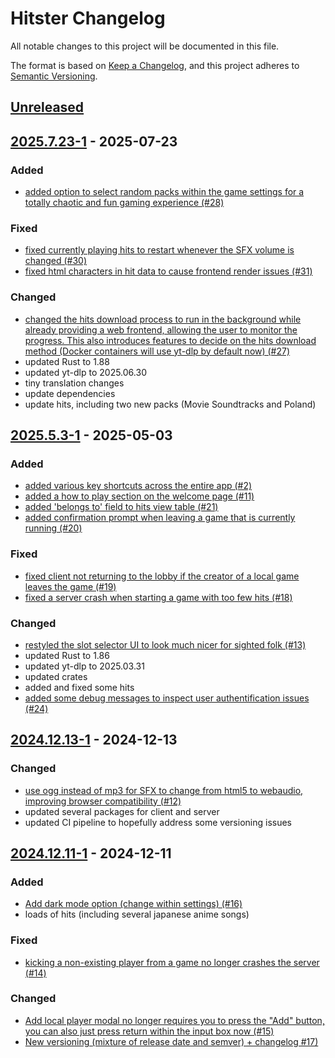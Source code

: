 # Hitster Changelog

All notable changes to this project will be documented in this file.

The format is based on [Keep a Changelog](https://keepachangelog.com/en/1.1.0/),
and this project adheres to [Semantic Versioning](https://semver.org/spec/v2.0.0.html).

## [Unreleased]

## [2025.7.23-1] - 2025-07-23

### Added

-   [added option to select random packs within the game settings for a totally chaotic and fun gaming experience (#28)](https://github.com/Timtam/hitster/issues/28)

### Fixed

-   [fixed currently playing hits to restart whenever the SFX volume is changed (#30)](https://github.com/Timtam/hitster/issues/30)
-   [fixed html characters in hit data to cause frontend render issues (#31)](https://github.com/Timtam/hitster/issues/31)

### Changed

-   [changed the hits download process to run in the background while already providing a web frontend, allowing the user to monitor the progress. This also introduces features to decide on the hits download method (Docker containers will use yt-dlp by default now) (#27)](https://github.com/Timtam/hitster/issues/27)
-   updated Rust to 1.88
-   updated yt-dlp to 2025.06.30
-   tiny translation changes
-   update dependencies
-   update hits, including two new packs (Movie Soundtracks and Poland)

## [2025.5.3-1] - 2025-05-03

### Added

-   [added various key shortcuts across the entire app (#2)](https://github.com/Timtam/hitster/issues/2)
-   [added a how to play section on the welcome page (#11)](https://github.com/Timtam/hitster/issues/11)
-   [added 'belongs to' field to hits view table (#21)](https://github.com/Timtam/hitster/issues/21)
-   [added confirmation prompt when leaving a game that is currently running (#20)](https://github.com/Timtam/hitster/issues/20)

### Fixed

-   [fixed client not returning to the lobby if the creator of a local game leaves the game (#19)](https://github.com/Timtam/hitster/issues/19)
-   [fixed a server crash when starting a game with too few hits (#18)](https://github.com/Timtam/hitster/issues/18)

### Changed

-   [restyled the slot selector UI to look much nicer for sighted folk (#13)](https://github.com/Timtam/hitster/issues/13)
-   updated Rust to 1.86
-   updated yt-dlp to 2025.03.31
-   updated crates
-   added and fixed some hits
-   [added some debug messages to inspect user authentification issues (#24)](https://github.com/Timtam/hitster/issues/24)

## [2024.12.13-1] - 2024-12-13

### Changed

-   [use ogg instead of mp3 for SFX to change from html5 to webaudio, improving browser compatibility (#12)](https://github.com/Timtam/hitster/issues/12)
-   updated several packages for client and server
-   updated CI pipeline to hopefully address some versioning issues

## [2024.12.11-1] - 2024-12-11

### Added

-   [Add dark mode option (change within settings) (#16)](https://github.com/Timtam/hitster/issues/16)
-   loads of hits (including several japanese anime songs)

### Fixed

-   [kicking a non-existing player from a game no longer crashes the server (#14)](https://github.com/Timtam/hitster/issues/14)

### Changed

-   [Add local player modal no longer requires you to press the "Add" button, you can also just press return within the input box now (#15)](https://github.com/Timtam/hitster/issues/15)
-   [New versioning (mixture of release date and semver) + changelog #17)](https://github.com/Timtam/hitster/issues/17)

[Unreleased]: https://github.com/Timtam/hitster/compare/2025.7.23-1...HEAD

[2025.7.23-1]: https://github.com/Timtam/hitster/compare/2025.5.3-1...2025.7.23-1

[2025.5.3-1]: https://github.com/Timtam/hitster/compare/2024.12.13-1...2025.5.3-1

[2024.12.13-1]: https://github.com/Timtam/hitster/compare/2024.12.11-1...2024.12.13-1

[2024.12.11-1]: https://github.com/Timtam/hitster/releases/tag/2024.12.11-1
